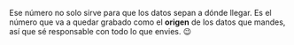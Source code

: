 Ese número no solo sirve para que los datos sepan a dónde llegar. Es el número que va a quedar grabado como el **origen** de los datos que mandes, así que sé responsable con todo lo que envies. :wink:
